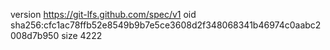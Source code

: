version https://git-lfs.github.com/spec/v1
oid sha256:cfc1ac78ffb52e8549b9b7e5ce3608d2f348068341b46974c0aabc2008d7b950
size 4222
